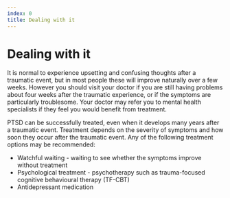 ```yaml
---
index: 0
title: Dealing with it
---
```

# Dealing with it

It is normal to experience upsetting and confusing thoughts after a traumatic event, but in most people these will improve naturally over a few weeks. However you should visit your doctor if you are still having problems about four weeks after the traumatic experience, or if the symptoms are particularly troublesome. Your doctor may refer you to mental health specialists if they feel you would benefit from treatment.

PTSD can be successfully treated, even when it develops many years after a traumatic event. Treatment depends on the severity of symptoms and how soon they occur after the traumatic event. Any of the following treatment options may be recommended:

*   Watchful waiting - waiting to see whether the symptoms improve without treatment
*   Psychological treatment - psychotherapy such as trauma-focused cognitive behavioural therapy (TF-CBT)
*   Antidepressant medication